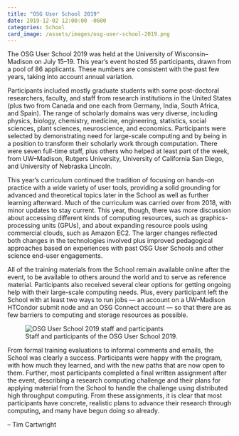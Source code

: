 ```yaml
---
title: "OSG User School 2019"
date: 2019-12-02 12:00:00 -0600
categories: School
card_image: /assets/images/osg-user-school-2019.png
---
```


The OSG User School 2019 was held at the University of Wisconsin–Madison on July
15–19.  This year’s event hosted 55 participants, drawn from a pool of 86
applicants.  These numbers are consistent with the past few years, taking into
account annual variation.

Participants included mostly graduate students with some post-doctoral
researchers, faculty, and staff from research institutions in the United States
(plus two from Canada and one each from Germany, India, South Africa, and
Spain).  The range of scholarly domains was very diverse, including physics,
biology, chemistry, medicine, engineering, statistics, social sciences, plant
sciences, neuroscience, and economics.  Participants were selected by
demonstrating need for large-scale computing and by being in a position to
transform their scholarly work through computation.  There were seven full-time
staff, plus others who helped at least part of the week, from UW–Madison,
Rutgers University, University of California San Diego, and University of
Nebraska Lincoln.

This year’s curriculum continued the tradition of focusing on hands-on practice
with a wide variety of user tools, providing a solid grounding for advanced and
theoretical topics later in the School as well as further learning afterward.
Much of the curriculum was carried over from 2018, with minor updates to stay
current.  This year, though, there was more discussion about accessing different
kinds of computing resources, such as graphics-processing units (GPUs), and
about expanding resource pools using commercial clouds, such as Amazon EC2.  The
larger changes reflected both changes in the technologies involved plus improved
pedagogical approaches based on experiences with past OSG User Schools and other
science end-user engagements.

All of the training materials from the School remain available online after the
event, to be available to others around the world and to serve as reference
material.  Participants also received several clear options for getting ongoing
help with their large-scale computing needs.  Plus, every participant left the
School with at least two ways to run jobs&nbsp;— an account on a UW–Madison
HTCondor submit node and an OSG Connect account&nbsp;— so that there are as few
barriers to computing and storage resources as possible.

<figure class="figure">
  <img src="{{site.baseurl}}/assets/images/osg-user-school-2019.png"
       class="figure-img img-fluid rounded"
       alt="OSG User School 2019 staff and participants">
  <figcaption class="figure-caption">
    Staff and participants of the OSG User School 2019.
  </figcaption>
</figure>

From formal training evaluations to informal comments and emails, the School was
clearly a success.  Participants were happy with the program, with how much they
learned, and with the new paths that are now open to them.  Further, most
participants completed a final written assignment after the event, describing a
research computing challenge and their plans for applying material from the
School to handle the challenge using distributed high throughput computing.
From these assignments, it is clear that most participants have concrete,
realistic plans to advance their research through computing, and many have begun
doing so already.

– Tim Cartwright
